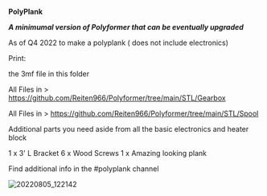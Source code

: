 **PolyPlank**

***A minimumal version of Polyformer that can be eventually upgraded***

As of Q4 2022 to make a polyplank ( does not include electronics)

Print:

the 3mf file in this folder

All Files in > https://github.com/Reiten966/Polyformer/tree/main/STL/Gearbox

All Files in > https://github.com/Reiten966/Polyformer/tree/main/STL/Spool



Additional parts you need aside from all the basic electronics and heater block

1 x 3' L Bracket
6 x Wood Screws
1 x Amazing looking plank

Find additional info in the #polyplank channel

![20220805_122142](https://user-images.githubusercontent.com/55605342/195182672-1a0aa769-e1f8-46a0-9d93-1ebd4b1260bf.jpg)
